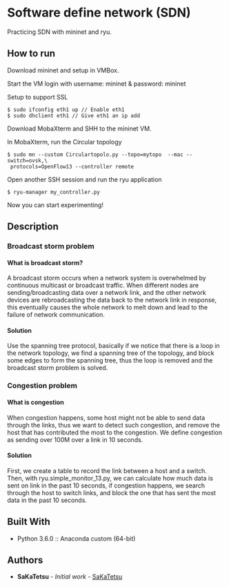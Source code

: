 # Software define network (SDN)
Practicing SDN with mininet and ryu.

## How to run

Download mininet and setup in VMBox.

Start the VM login with username: mininet & password: mininet

Setup to support SSL
```
$ sudo ifconfig eth1 up // Enable eth1
$ sudo dhclient eth1 // Give eth1 an ip add
```

Download MobaXterm and SHH to the mininet VM.

In MobaXterm, run the Circular topology
```
$ sudo mn --custom Circulartopolo.py --topo=mytopo  --mac --switch=ovsk,\
 protocols=OpenFlow13 --controller remote
```

Open another SSH session and run the ryu application
```
$ ryu-manager my_controller.py
```

Now you can start experimenting!

## Description

### Broadcast storm problem

#### What is broadcast storm?

A broadcast storm occurs when a network system is overwhelmed by continuous multicast or broadcast traffic. When different nodes are sending/broadcasting data over a network link, and the other network devices are rebroadcasting the data back to the network link in response, this eventually causes the whole network to melt down and lead to the failure of network communication.

#### Solution

Use the spanning tree protocol, basically if we notice that there is a loop in the network topology, we find a spanning tree of the topology, and block some edges to form the spanning tree, thus the loop is removed and the broadcast storm problem is solved.

### Congestion problem

#### What is congestion

When congestion happens, some host might not be able to send data through the links, thus we want to detect such congestion, and remove the host that has contributed the most to the congestion. 
We define congestion as sending over 100M over a link in 10 seconds.


#### Solution

First, we create a table to record the link between a host and a switch.
Then, with ryu.simple_monitor_13.py, we can calculate how much data is sent on link in the past 10 seconds, if congestion happens, we search through the host to switch links, and block the one that has sent the most data in the past 10 seconds.

## Built With

* Python 3.6.0 :: Anaconda custom (64-bit)

## Authors

* **SaKaTetsu** - *Initial work* - [SaKaTetsu](https://github.com/SaKaTetsu)